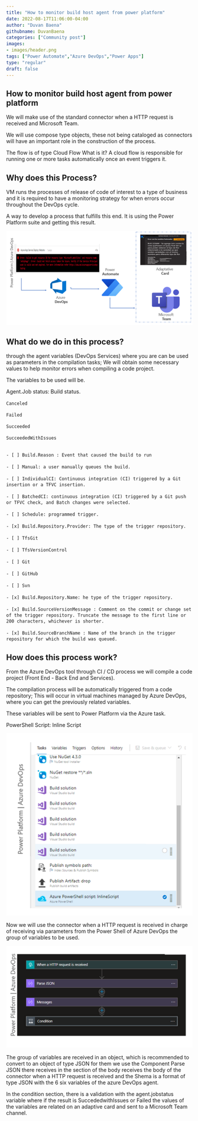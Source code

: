 ```yaml
---
title: "How to monitor build host agent from power platform"
date: 2022-08-17T11:06:00-04:00
author: "Duvan Baena"
githubname: DuvanBaena
categories: ["Community post"]
images:
- images/header.png
tags: ["Power Automate","Azure DevOps","Power Apps"]
type: "regular"
draft: false
---
```


## How to monitor build host agent from power platform

We will make use of the standard connector when a HTTP request is received and Microsoft Team.

We will use compose type objects, these not being cataloged as connectors will have an important role in the construction of the process.

The flow is of type Cloud Flow What is it? A cloud flow is responsible for running one or more tasks automatically once an event triggers it.

## Why does this Process?

VM runs the processes of release of code of interest to a type of business and it is required to have a monitoring strategy for when errors occur throughout the DevOps cycle.

A way to develop a process that fulfills this end. It is using the Power Platform suite and getting this result.

![header](images/header.png)

## What do we do in this process?

through the agent variables (DevOps Services) where you are can be used as parameters in the compilation tasks; We will obtain some necessary values to help monitor errors when compiling a code project.

The variables to be used will be.

Agent.Job status: Build status.

`Canceled`

`Failed`

`Succeeded`

`SucceededWithIssues `


```

- [ ] Build.Reason : Event that caused the build to run

- [ ] Manual: a user manually queues the build.

- [ ] IndividualCI: Continuous integration (CI) triggered by a Git insertion or a TFVC insertion.

- [ ] BatchedCI: continuous integration (CI) triggered by a Git push or TFVC check, and Batch changes were selected.

- [ ] Schedule: programmed trigger.

- [x] Build.Repository.Provider: The type of the trigger repository.

- [ ] TfsGit

- [ ] TfsVersionControl

- [ ] Git

- [ ] GitHub

- [ ] Svn

- [x] Build.Repository.Name: he type of the trigger repository.

- [x] Build.SourceVersionMessage : Comment on the commit or change set of the trigger repository. Truncate the message to the first line or 200 characters, whichever is shorter.

- [x] Build.SourceBranchName : Name of the branch in the trigger repository for which the build was queued.
```


## How does this process work?

From the Azure DevOps tool through CI / CD process we will compile a code project (Front End - Back End and Services).

The compilation process will be automatically triggered from a code repository; This will occur in virtual machines managed by Azure DevOps, where you can get the previously related variables.

These variables will be sent to Power Platform via the Azure task.

PowerShell Script: Inline Script

![Screenshot_2](images/Screenshot_2.png)

Now we will use the connector when a HTTP request is received in charge of receiving via parameters from the Power Shell of Azure DevOps the group of variables to be used.

![Screenshot_3](images/Screenshot_3.png)

The group of variables are received in an object, which is recommended to convert to an object of type JSON for them we use the Component Parse JSON there receives in the section of the body receives the body of the connector when a HTTP request is received and the Shema is a format of type JSON with the 6 six variables of the azure DevOps agent.

In the condition section, there is a validation with the agent.jobstatus variable where if the result is SuccededwithIssues or Failed the values of the variables are related on an adaptive card and sent to a Microsoft Team channel.

